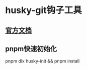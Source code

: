 # husky-git钩子工具

## [官方文档](https://typicode.github.io/husky/)

## pnpm快速初始化
pnpm dlx husky-init && pnpm install
